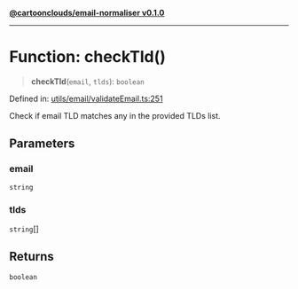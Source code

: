 [**@cartoonclouds/email-normaliser v0.1.0**](../README.md)

***

# Function: checkTld()

> **checkTld**(`email`, `tlds`): `boolean`

Defined in: [utils/email/validateEmail.ts:251](https://gitlab.com/good-life/glp-frontend/-/blob/main/packages/plugins/email-normaliser/src/utils/email/validateEmail.ts#L251)

Check if email TLD matches any in the provided TLDs list.

## Parameters

### email

`string`

### tlds

`string`[]

## Returns

`boolean`
